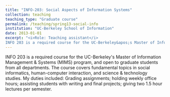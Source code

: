 ```yaml
---
title: "INFO-203: Social Aspects of Information Systems"
collection: teaching
teaching_type: "Graduate course"
permalink: /teaching/spring13-social-info
institution: "UC-Berkeley School of Information"
date: 2013-01-01
excerpt: "<i>Role: Teaching assistant</i>
INFO 203 is a required course for the UC-Berkeley&apos;s Master of Information Management &amp; Systems (MIMS) program, and open to graduate students from all departments."
---
```


INFO 203 is a required course for the UC-Berkeley&apos;s Master of Information Management &amp; Systems (MIMS) program, and open to graduate students from all departments. The course covers fundamental topics in social informatics, human-computer interaction, and science &amp; technology studies. My duties included: Grading assignments; holding weekly office hours; assisting students with writing and final projects; giving two 1.5 hour lectures per semester. 
